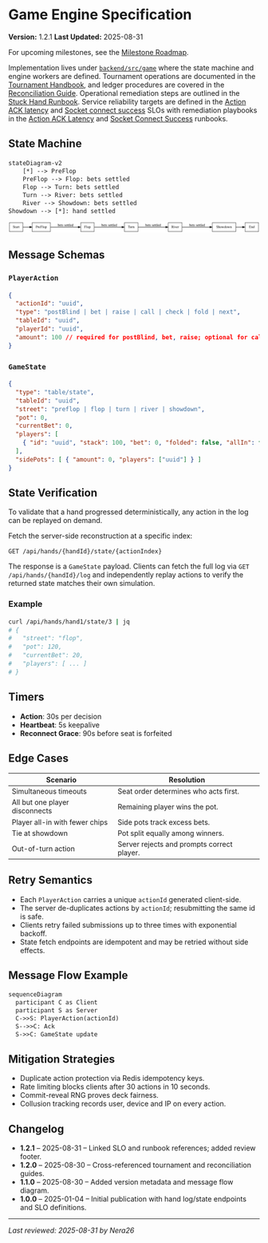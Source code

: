 # Game Engine Specification

**Version:** 1.2.1
**Last Updated:** 2025-08-31

For upcoming milestones, see the [Milestone Roadmap](./roadmap.md).

Implementation lives under [`backend/src/game`](../backend/src/game) where the
state machine and engine workers are defined. Tournament operations are
documented in the [Tournament Handbook](./handbook/tournament-handbook.md), and ledger
procedures are covered in the [Reconciliation Guide](./handbook/reconciliation-guide.md).
Operational remediation steps are outlined in the [Stuck Hand Runbook](./runbooks/stuck-hand.md).
Service reliability targets are defined in the [Action ACK latency](./SLOs.md#game-action-ack-latency) and [Socket connect success](./SLOs.md#socket-connect-success) SLOs with remediation playbooks in the [Action ACK Latency](./runbooks/action-ack-latency.md) and [Socket Connect Success](./runbooks/socket-connect-success.md) runbooks.

## State Machine
```mermaid
stateDiagram-v2
    [*] --> PreFlop
    PreFlop --> Flop: bets settled
    Flop --> Turn: bets settled
    Turn --> River: bets settled
    River --> Showdown: bets settled
Showdown --> [*]: hand settled
```

![Betting round state diagram](./images/betting-rounds.svg)

## Message Schemas

### `PlayerAction`
```json
{
  "actionId": "uuid",
  "type": "postBlind | bet | raise | call | check | fold | next",
  "tableId": "uuid",
  "playerId": "uuid",
  "amount": 100 // required for postBlind, bet, raise; optional for call
}
```

### `GameState`
```json
{
  "type": "table/state",
  "tableId": "uuid",
  "street": "preflop | flop | turn | river | showdown",
  "pot": 0,
  "currentBet": 0,
  "players": [
    { "id": "uuid", "stack": 100, "bet": 0, "folded": false, "allIn": false }
  ],
  "sidePots": [ { "amount": 0, "players": ["uuid"] } ]
}
```

## State Verification

To validate that a hand progressed deterministically, any action in the log can be
replayed on demand.

Fetch the server-side reconstruction at a specific index:

```http
GET /api/hands/{handId}/state/{actionIndex}
```

The response is a `GameState` payload.  Clients can fetch the full log via
`GET /api/hands/{handId}/log` and independently replay actions to verify
the returned state matches their own simulation.

### Example

```bash
curl /api/hands/hand1/state/3 | jq
# {
#   "street": "flop",
#   "pot": 120,
#   "currentBet": 20,
#   "players": [ ... ]
# }
```

## Timers

- **Action**: 30s per decision
- **Heartbeat**: 5s keepalive
- **Reconnect Grace**: 90s before seat is forfeited

## Edge Cases

| Scenario | Resolution |
|---------|-----------|
| Simultaneous timeouts | Seat order determines who acts first. |
| All but one player disconnects | Remaining player wins the pot. |
| Player all-in with fewer chips | Side pots track excess bets. |
| Tie at showdown | Pot split equally among winners. |
| Out-of-turn action | Server rejects and prompts correct player. |

## Retry Semantics

- Each `PlayerAction` carries a unique `actionId` generated client-side.
- The server de-duplicates actions by `actionId`; resubmitting the same id is safe.
- Clients retry failed submissions up to three times with exponential backoff.
- State fetch endpoints are idempotent and may be retried without side effects.

## Message Flow Example

```mermaid
sequenceDiagram
  participant C as Client
  participant S as Server
  C->>S: PlayerAction(actionId)
  S-->>C: Ack
  S->>C: GameState update
```

## Mitigation Strategies

- Duplicate action protection via Redis idempotency keys.
- Rate limiting blocks clients after 30 actions in 10 seconds.
- Commit-reveal RNG proves deck fairness.
- Collusion tracking records user, device and IP on every action.

## Changelog
- **1.2.1** – 2025-08-31 – Linked SLO and runbook references; added review footer.
- **1.2.0** – 2025-08-30 – Cross-referenced tournament and reconciliation guides.
- **1.1.0** – 2025-08-30 – Added version metadata and message flow diagram.
- **1.0.0** – 2025-01-04 – Initial publication with hand log/state endpoints and SLO definitions.

---
_Last reviewed: 2025-08-31 by Nera26_

